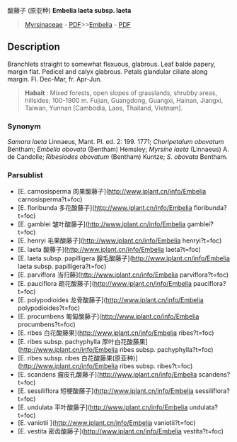 酸藤子 (原亚种) **Embelia laeta subsp. laeta**

> [Myrsinaceae](http://www.iplant.cn/info/Myrsinaceae?t=foc) - [PDF](http://www.iplant.cn/foc/pdf/Myrsinaceae.pdf)>>[Embelia](http://www.iplant.cn/info/Embelia?t=foc) - [PDF](http://www.iplant.cn/foc/pdf/Embelia.pdf)

## Description

Branchlets straight to somewhat flexuous, glabrous. Leaf balde papery, margin flat. Pedicel and calyx glabrous. Petals glandular ciliate along margin. Fl. Dec-Mar, fr. Apr-Jun.


> **Habait** : 
> Mixed forests, open slopes of grasslands, shrubby areas, hillsides; 100-1900 m. Fujian, Guangdong, Guangxi, Hainan, Jiangxi, Taiwan, Yunnan [Cambodia, Laos, Thailand, Vietnam].

### Synonym
*Samara laeta* Linnaeus, Mant. Pl. ed. 2: 199. 1771; *Choripetalum obovatum* Bentham; *Embelia obovata* (Bentham) Hemsley; *Myrsine laeta* (Linnaeus) A. de Candolle; *Ribesiodes obovatum* (Bentham) Kuntze; *S. obovata* Bentham.



### Parsublist

* [E.  carnosisperma  肉果酸藤子](http://www.iplant.cn/info/Embelia carnosisperma?t=foc)
* [E.  floribunda  多花酸藤子](http://www.iplant.cn/info/Embelia floribunda?t=foc)
* [E.  gamblei  皱叶酸藤子](http://www.iplant.cn/info/Embelia gamblei?t=foc)
* [E.  henryi  毛果酸藤子](http://www.iplant.cn/info/Embelia henryi?t=foc)
* [E.  laeta  酸藤子](http://www.iplant.cn/info/Embelia laeta?t=foc)
* [E.  laeta subsp. papilligera  腺毛酸藤子](http://www.iplant.cn/info/Embelia laeta subsp. papilligera?t=foc)
* [E.  parviflora  当归藤](http://www.iplant.cn/info/Embelia parviflora?t=foc)
* [E.  pauciflora  疏花酸藤子](http://www.iplant.cn/info/Embelia pauciflora?t=foc)
* [E.  polypodioides  龙骨酸藤子](http://www.iplant.cn/info/Embelia polypodioides?t=foc)
* [E.  procumbens  匍匐酸藤子](http://www.iplant.cn/info/Embelia procumbens?t=foc)
* [E.  ribes  白花酸藤果](http://www.iplant.cn/info/Embelia ribes?t=foc)
* [E.  ribes subsp. pachyphylla  厚叶白花酸藤果](http://www.iplant.cn/info/Embelia ribes subsp. pachyphylla?t=foc)
* [E.  ribes subsp. ribes  白花酸藤果(原亚种)](http://www.iplant.cn/info/Embelia ribes subsp. ribes?t=foc)
* [E.  scandens  瘤皮孔酸藤子](http://www.iplant.cn/info/Embelia scandens?t=foc)
* [E.  sessiliflora  短梗酸藤子](http://www.iplant.cn/info/Embelia sessiliflora?t=foc)
* [E.  undulata  平叶酸藤子](http://www.iplant.cn/info/Embelia undulata?t=foc)
* [E.  vaniotii  ](http://www.iplant.cn/info/Embelia vaniotii?t=foc)
* [E.  vestita  密齿酸藤子](http://www.iplant.cn/info/Embelia vestita?t=foc)
